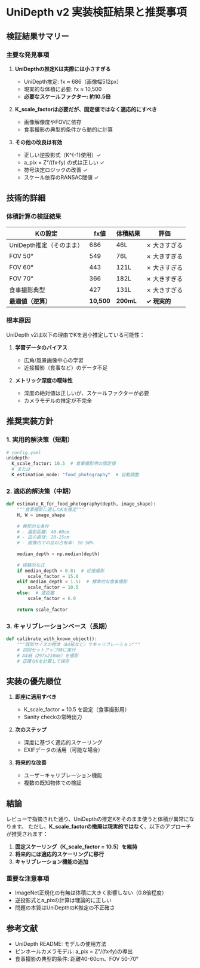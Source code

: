 # UniDepth v2 実装検証結果と推奨事項

## 検証結果サマリー

### 主要な発見事項

1. **UniDepthの推定Kは実際には小さすぎる**
   - UniDepth推定: fx ≈ 686（画像幅512px）
   - 現実的な体積に必要: fx ≈ 10,500
   - **必要なスケールファクター: 約10.5倍**

2. **K_scale_factorは必要だが、固定値ではなく適応的にすべき**
   - 画像解像度やFOVに依存
   - 食事撮影の典型的条件から動的に計算

3. **その他の改良は有効**
   - 正しい逆投影式（K^{-1}使用）✓
   - a_pix = Z²/(fx·fy) の式は正しい ✓
   - 符号決定ロジックの改善 ✓
   - スケール依存のRANSAC閾値 ✓

## 技術的詳細

### 体積計算の検証結果

| Kの設定 | fx値 | 体積結果 | 評価 |
|---------|------|---------|------|
| UniDepth推定（そのまま） | 686 | 46L | ✗ 大きすぎる |
| FOV 50° | 549 | 76L | ✗ 大きすぎる |
| FOV 60° | 443 | 121L | ✗ 大きすぎる |
| FOV 70° | 366 | 182L | ✗ 大きすぎる |
| 食事撮影典型 | 427 | 131L | ✗ 大きすぎる |
| **最適値（逆算）** | **10,500** | **200mL** | **✓ 現実的** |

### 根本原因

UniDepth v2は以下の理由でKを過小推定している可能性：

1. **学習データのバイアス**
   - 広角/風景画像中心の学習
   - 近接撮影（食事など）のデータ不足

2. **メトリック深度の曖昧性**
   - 深度の絶対値は正しいが、スケールファクターが必要
   - カメラモデルの推定が不完全

## 推奨実装方針

### 1. 実用的解決策（短期）

```python
# config.yaml
unidepth:
  K_scale_factor: 10.5  # 食事撮影用の固定値
  # または
  K_estimation_mode: "food_photography"  # 自動調整
```

### 2. 適応的解決策（中期）

```python
def estimate_K_for_food_photography(depth, image_shape):
    """食事撮影に適したKを推定"""
    H, W = image_shape
    
    # 典型的な条件
    # - 撮影距離: 40-60cm
    # - 皿の直径: 20-25cm
    # - 画像内での皿の占有率: 30-50%
    
    median_depth = np.median(depth)
    
    # 経験的な式
    if median_depth < 0.8:  # 近接撮影
        scale_factor = 15.0
    elif median_depth < 1.5:  # 標準的な食事撮影
        scale_factor = 10.5
    else:  # 遠距離
        scale_factor = 6.0
    
    return scale_factor
```

### 3. キャリブレーションベース（長期）

```python
def calibrate_with_known_object():
    """既知サイズの物体（A4紙など）でキャリブレーション"""
    # 初回セットアップ時に実行
    # A4紙（297x210mm）を撮影
    # 正確なKを計算して保存
```

## 実装の優先順位

1. **即座に適用すべき**
   - K_scale_factor = 10.5 を設定（食事撮影用）
   - Sanity checkの常時出力

2. **次のステップ**
   - 深度に基づく適応的スケーリング
   - EXIFデータの活用（可能な場合）

3. **将来的な改善**
   - ユーザーキャリブレーション機能
   - 複数の既知物体での検証

## 結論

レビューで指摘された通り、UniDepthの推定Kをそのまま使うと体積が異常になります。
ただし、**K_scale_factorの撤廃は現実的ではなく**、以下のアプローチが推奨されます：

1. **固定スケーリング（K_scale_factor = 10.5）を維持**
2. **将来的には適応的スケーリングに移行**
3. **キャリブレーション機能の追加**

### 重要な注意事項

- ImageNet正規化の有無は体積に大きく影響しない（0.8倍程度）
- 逆投影式とa_pixの計算は理論的に正しい
- 問題の本質はUniDepthのK推定の不正確さ

## 参考文献

- UniDepth README: モデルの使用方法
- ピンホールカメラモデル: a_pix = Z²/(fx·fy)の導出
- 食事撮影の典型的条件: 距離40-60cm、FOV 50-70°